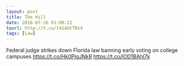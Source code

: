 ```yaml
---
layout: post
title: The Hill
date: 2018-07-26 01:00:22
tourl: http://t.co/t414UtTRv4
tags: [Law]
---
```

Federal judge strikes down Florida law banning early voting on college campuses https://t.co/Hk0PjgJNkR https://t.co/lOD1BAhl7k